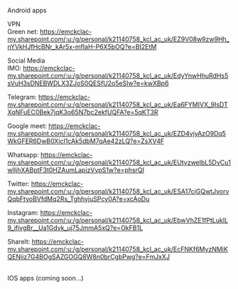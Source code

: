 Android apps

VPN\
Green net:
https://emckclac-my.sharepoint.com/:u:/g/personal/k21140758_kcl_ac_uk/EZ9V08w9zw9Hh_nYVkHJfHcBNr_kAr5x-mfIaH-P6X5bOQ?e=BI2EtM


Social Media\
IMO:
https://emckclac-my.sharepoint.com/:u:/g/personal/k21140758_kcl_ac_uk/EdyYnwHhuRdHs5sVuH3sDNEBWDLX3ZJoS0QESfU2o5eSIw?e=kwXBp6

Telegram:
https://emckclac-my.sharepoint.com/:u:/g/personal/k21140758_kcl_ac_uk/Ea6FYMIVX_9IsDTXqNFuEC0Bek7jqK3o65N7bc2ekfUQFA?e=5qKT3R

Google meet:
https://emckclac-my.sharepoint.com/:u:/g/personal/k21140758_kcl_ac_uk/EZD4vjyAzO9Dq5WkGFER6DwB0XicI1cAk5dbM7qAe42zLQ?e=ZsXV4F

Whatsapp:
https://emckclac-my.sharepoint.com/:u:/g/personal/k21140758_kcl_ac_uk/EUtyzweIbL5DvCu1wlIjhXABptF3t0HZAumLapizVvpS1w?e=phsrQI

Twitter:
https://emckclac-my.sharepoint.com/:u:/g/personal/k21140758_kcl_ac_uk/ESA17cjGQwtJvorvQqbFtyoBVfdMq2Rs_TghhyjuSPcy0A?e=xcAoDu

Instagram:
https://emckclac-my.sharepoint.com/:u:/g/personal/k21140758_kcl_ac_uk/EbwVhZE1fPtLuklL9_ifivgBr__Ua1Gdvk_uj75JmmA5xQ?e=OkFB1L

ShareIt:
https://emckclac-my.sharepoint.com/:u:/g/personal/k21140758_kcl_ac_uk/EcFNKf6MyzNMiKQENiiz7G4BOgSAZGOGQ8W8n0brCgbPwg?e=FmJxXJ



\
IOS apps (coming soon...)

